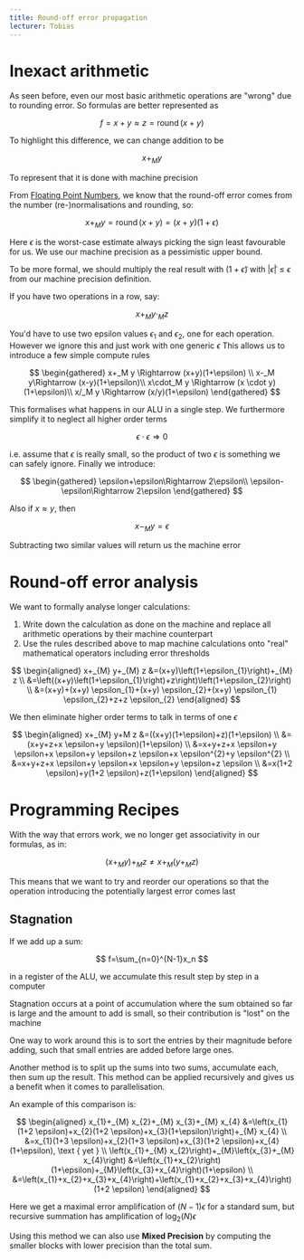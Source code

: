 ```yaml
---
title: Round-off error propagation
lecturer: Tobias
---
```


# Inexact arithmetic

As seen before, even our most basic arithmetic operations are "wrong" due to rounding error. So formulas are better represented as

$$
f=x+y\approx z = \operatorname{round}(x+y)
$$

To highlight this difference, we can change addition to be

$$
x+_M y
$$

To represent that it is done with machine precision

From [Floating Point Numbers](https://csnotes.me/Year_3/Parallel_Scientific_Computing/Floating_Point), we know that the round-off error comes from the number (re-)normalisations and rounding, so:

$$
x+_M y = \operatorname{round}(x+y)=(x+y)(1+\epsilon)
$$

Here $\epsilon$ is the worst-case estimate always picking the sign least favourable for us. We use our machine precision as a pessimistic upper bound.

To be more formal, we should multiply the real result with $(1+\widetilde{\epsilon})$ with $|\widetilde{\epsilon}|\leqslant \epsilon$ from our machine precision definition.

If you have two operations in a row, say:

$$
x+_M y \cdot _M z
$$

You'd have to use two epsilon values $\epsilon_1$ and $\epsilon_2$, one for each operation. However we ignore this and just work with one generic $\epsilon$ This allows us to introduce a few simple compute rules

$$
\begin{gathered}
x+_M y \Rightarrow (x+y)(1+\epsilon) \\
x-_M y\Rightarrow (x-y)(1+\epsilon)\\
x\cdot_M y \Rightarrow (x \cdot y)(1+\epsilon)\\
x/_M y \Rightarrow (x/y)(1+\epsilon)
\end{gathered}
$$

This formalises what happens in our ALU in a single step. We furthermore simplify it to neglect all higher order terms

$$
\epsilon \cdot \epsilon \Rightarrow 0
$$

i.e. assume that $\epsilon$ is really small, so the product of two $\epsilon$ is something we can safely ignore. Finally we introduce:

$$
\begin{gathered}
    \epsilon+\epsilon\Rightarrow 2\epsilon\\
    \epsilon-\epsilon\Rightarrow 2\epsilon
\end{gathered}
$$

Also if $x\approx y$, then

$$
x-_My=\epsilon
$$

<Definition name="Cancellation">

Subtracting two similar values will return us the machine error

</Definition>

# Round-off error analysis

We want to formally analyse longer calculations:

1. Write down the calculation as done on the machine and replace all arithmetic operations by their machine counterpart
2. Use the rules described above to map machine calculations onto "real" mathematical operators including error thresholds

<Example>

$$
\begin{aligned}
x+_{M} y+_{M} z &=(x+y)\left(1+\epsilon_{1}\right)+_{M} z \\
&=\left((x+y)\left(1+\epsilon_{1}\right)+z\right)\left(1+\epsilon_{2}\right) \\
&=(x+y)+(x+y) \epsilon_{1}+(x+y) \epsilon_{2}+(x+y) \epsilon_{1} \epsilon_{2}+z+z \epsilon_{2}
\end{aligned}
$$

We then eliminate higher order terms to talk in terms of one $\epsilon$

$$
\begin{aligned}
x+_{M} y+M z &=((x+y)(1+\epsilon)+z)(1+\epsilon) \\
&=(x+y+z+x \epsilon+y \epsilon)(1+\epsilon) \\
&=x+y+z+x \epsilon+y \epsilon+x \epsilon+y \epsilon+z \epsilon+x \epsilon^{2}+y \epsilon^{2} \\
&=x+y+z+x \epsilon+y \epsilon+x \epsilon+y \epsilon+z \epsilon \\
&=x(1+2 \epsilon)+y(1+2 \epsilon)+z(1+\epsilon)
\end{aligned}
$$

</Example>

# Programming Recipes

With the way that errors work, we no longer get associativity in our formulas, as in:

$$
(x+_M y)+_M z \neq x+_M (y+_M z)
$$

This means that we want to try and reorder our operations so that the operation introducing the potentially largest error comes last

## Stagnation

<Definition name="Accumulation">

If we add up a sum:

$$
f=\sum_{n=0}^{N-1}x_n
$$

in a register of the ALU, we accumulate this result step by step in a computer

</Definition>

Stagnation occurs at a point of accumulation where the sum obtained so far is large and the amount to add is small, so their contribution is "lost" on the machine

One way to work around this is to sort the entries by their magnitude before adding, such that small entries are added before large ones.

Another method is to split up the sums into two sums, accumulate each, then sum up the result. This method can be applied recursively and gives us a benefit when it comes to parallelisation.

An example of this comparison is:

$$
\begin{aligned}
x_{1}+_{M} x_{2}+_{M} x_{3}+_{M} x_{4} &=\left(x_{1}(1+2 \epsilon)+x_{2}(1+2 \epsilon)+x_{3}(1+\epsilon)\right)+_{M} x_{4} \\
&=x_{1}(1+3 \epsilon)+x_{2}(1+3 \epsilon)+x_{3}(1+2 \epsilon)+x_{4}(1+\epsilon), \text { yet } \\
\left(x_{1}+_{M} x_{2}\right)+_{M}\left(x_{3}+_{M} x_{4}\right) &=\left(x_{1}+x_{2}\right)(1+\epsilon)+_{M}\left(x_{3}+x_{4}\right)(1+\epsilon) \\
&=\left(x_{1}+x_{2}+x_{3}+x_{4}\right)+\left(x_{1}+x_{2}+x_{3}+x_{4}\right)(1+2 \epsilon)
\end{aligned}
$$

Here we get a maximal error amplification of $(N-1)\epsilon$ for a standard sum, but recursive summation has amplification of $\log_2(N)\epsilon$

Using this method we can also use **Mixed Precision** by computing the smaller blocks with lower precision than the total sum.
